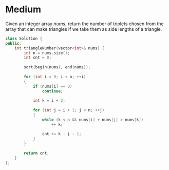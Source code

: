# Medium

Given an integer array $nums$, return the number of triplets chosen from the array that can make triangles if we take them as side lengths of a triangle.

```cpp
class Solution {
public:
    int triangleNumber(vector<int>& nums) {
        int n = nums.size();
        int cnt = 0;
        
        sort(begin(nums), end(nums));
        
        for (int i = 0; i < n; ++i)
        {
            if (nums[i] == 0)
                continue;
            
            int k = i + 2;
            
            for (int j = i + 1; j < n; ++j)
            {
                while (k < n && nums[i] + nums[j] > nums[k])
                    ++ k;
                
                cnt += k - j - 1;
            }
        }
        
        return cnt;
    }
};
```
